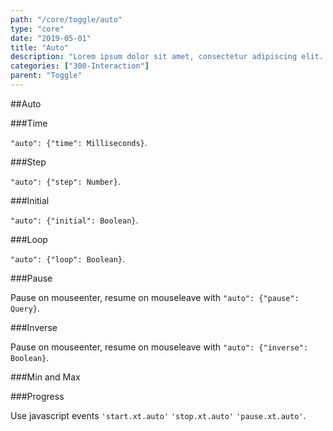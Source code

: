 ```yaml
---
path: "/core/toggle/auto"
type: "core"
date: "2019-05-01"
title: "Auto"
description: "Lorem ipsum dolor sit amet, consectetur adipiscing elit. Nunc tempus laoreet leo sit amet iaculis."
categories: ["300-Interaction"]
parent: "Toggle"
---
```


##Auto

###Time

`"auto": {"time": Milliseconds}`.

<demo>
  <demovanilla src="demos/inline/demos/toggle/auto-time">
  </demovanilla>
</demo>

###Step

`"auto": {"step": Number}`.

<demo>
  <demovanilla src="demos/inline/demos/toggle/auto-step">
  </demovanilla>
</demo>

###Initial

`"auto": {"initial": Boolean}`.

<demo>
  <demovanilla src="demos/inline/demos/toggle/auto-initial">
  </demovanilla>
</demo>

###Loop

`"auto": {"loop": Boolean}`.

<demo>
  <demovanilla src="demos/inline/demos/toggle/auto-loop">
  </demovanilla>
</demo>

###Pause

Pause on mouseenter, resume on mouseleave with `"auto": {"pause": Query}`.

<demo>
  <demovanilla src="demos/inline/demos/toggle/auto-pause">
  </demovanilla>
</demo>

###Inverse

Pause on mouseenter, resume on mouseleave with `"auto": {"inverse": Boolean}`.

<demo>
  <demovanilla src="demos/inline/demos/toggle/auto-inverse">
  </demovanilla>
</demo>

###Min and Max

<demo>
  <demovanilla src="demos/inline/demos/toggle/auto-minmax">
  </demovanilla>
</demo>

###Progress

Use javascript events `'start.xt.auto'` `'stop.xt.auto'` `'pause.xt.auto'`.

<demo>
  <demovanilla src="demos/inline/demos/toggle/progress">
  </demovanilla>
</demo>

